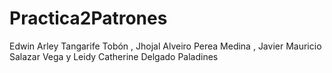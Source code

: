 # Practica2Patrones
Edwin Arley Tangarife Tobón , Jhojal Alveiro Perea Medina , Javier Mauricio Salazar Vega y Leidy Catherine Delgado Paladines
